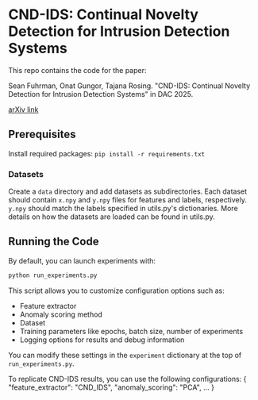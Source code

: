 # CND-IDS: Continual Novelty Detection for Intrusion Detection Systems

This repo contains the code for the paper:

Sean Fuhrman, Onat Gungor, Tajana Rosing. "CND-IDS: Continual Novelty Detection for Intrusion Detection Systems" in DAC 2025. 

[arXiv link](https://arxiv.org/abs/2502.14094)

## Prerequisites

Install required packages: `pip install -r requirements.txt`

### Datasets

Create a `data` directory and add datasets as subdirectories. Each dataset should contain `x.npy` and `y.npy` files for features and labels, respectively.
`y.npy` should match the labels specified in utils.py's dictionaries. More details on how the datasets are loaded can be found in utils.py.

## Running the Code

By default, you can launch experiments with:
```bash
python run_experiments.py
```
This script allows you to customize configuration options such as:
- Feature extractor 
- Anomaly scoring method 
- Dataset 
- Training parameters like epochs, batch size, number of experiments
- Logging options for results and debug information

You can modify these settings in the `experiment` dictionary at the top of `run_experiments.py`.

To replicate CND-IDS results, you can use the following configurations:
 {
    "feature_extractor": "CND_IDS",
    "anomaly_scoring": "PCA",
    ...
 }

